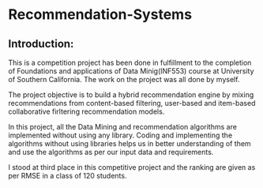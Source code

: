 # **Recommendation-Systems**

## **Introduction:**
This is a competition project has been done in fulfillment to the completion of Foundations and applications of Data Minig(INF553) course at University of Southern California. The work on the project was all done by myself.

The project objective is to build a hybrid recommendation engine by mixing recommendations from content-based filtering, user-based and item-based collaborative firltering recommendation models.

In this project, all the Data Mining and recommendation algorithms are implemented without using any library. Coding and implementing the algorithms without using libraries helps us in better understanding of them and use the algorithms as per our input data and requirements.

I stood at third place in this competitive project and the ranking are given as per RMSE in a class of 120 students. 

